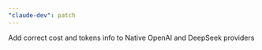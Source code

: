 ```yaml
---
"claude-dev": patch
---
```


Add correct cost and tokens info to Native OpenAI and DeepSeek providers
